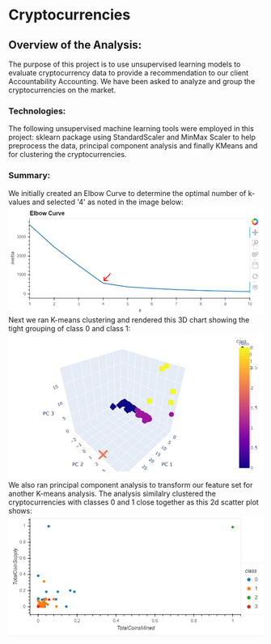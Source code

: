 # Cryptocurrencies
## Overview of the Analysis:
The purpose of this project is to use unsupervised learning models to evaluate cryptocurrency data to provide a recommendation to our client Accountability Accounting. We have been asked to analyze and group the cryptocurrencies on the market.

### Technologies:
The following unsupervised machine learning tools were employed in this project: 
sklearn package using StandardScaler and MinMax Scaler to help preprocess the data, principal component analysis and finally KMeans and for clustering the cryptocurrencies. 

### Summary:
We initially created an Elbow Curve to determine the optimal number of k-values and selected '4' as noted in the image below:
![imageelbowcurve.PNG](/Resources/imageelbowcurve.PNG)
Next we ran K-means clustering and rendered this 3D chart showing the tight grouping of class 0 and class 1:
![imageel1.PNG](/Resources/image1.PNG)
We also ran principal component analysis to transform our feature set for another K-means analysis. The analysis similalry clustered the cryptocurrencies with classes 0 and 1 close together as this 2d scatter plot shows:
![imageel3.PNG](/Resources/image3.PNG)
